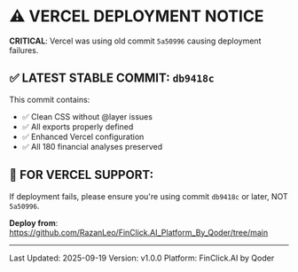 # ⚠️ VERCEL DEPLOYMENT NOTICE

**CRITICAL**: Vercel was using old commit `5a50996` causing deployment failures.

## ✅ LATEST STABLE COMMIT: `db9418c`

This commit contains:
- ✅ Clean CSS without @layer issues  
- ✅ All exports properly defined
- ✅ Enhanced Vercel configuration
- ✅ All 180 financial analyses preserved

## 🚨 FOR VERCEL SUPPORT:

If deployment fails, please ensure you're using commit `db9418c` or later, NOT `5a50996`.

**Deploy from**: https://github.com/RazanLeo/FinClick.AI_Platform_By_Qoder/tree/main

---

Last Updated: 2025-09-19
Version: v1.0.0
Platform: FinClick.AI by Qoder